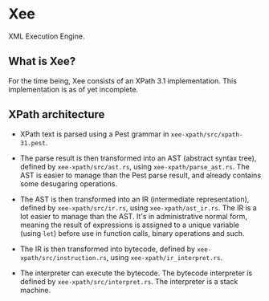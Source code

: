 # Xee

XML Execution Engine.

## What is Xee?

For the time being, Xee consists of an XPath 3.1 implementation. This implementation
is as of yet incomplete.

## XPath architecture

- XPath text is parsed using a Pest grammar in `xee-xpath/src/xpath-31.pest`.

- The parse result is then transformed into an AST (abstract syntax tree),
  defined by `xee-xpath/src/ast.rs`, using `xee-xpath/parse_ast.rs`. The AST is
  easier to manage than the Pest parse result, and already contains some
  desugaring operations.

- The AST is then transformed into an IR (intermediate representation), defined
  by `xee-xpath/src/ir.rs`, using `xee-xpath/ast_ir.rs`. The IR is a lot easier
  to manage than the AST. It's in administrative normal form, meaning the
  result of expressions is assigned to a unique variable (using `let`) before
  use in function calls, binary operations and such.

- The IR is then transformed into bytecode, defined by
  `xee-xpath/src/instruction.rs`, using `xee-xpath/ir_interpret.rs`.

- The interpreter can execute the bytecode. The bytecode interpreter is defined
  by `xee-xpath/src/interpret.rs`. The interpreter is a stack machine.

